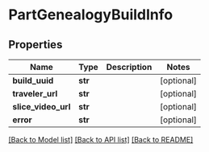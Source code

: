 # PartGenealogyBuildInfo

## Properties
Name | Type | Description | Notes
------------ | ------------- | ------------- | -------------
**build_uuid** | **str** |  | [optional] 
**traveler_url** | **str** |  | [optional] 
**slice_video_url** | **str** |  | [optional] 
**error** | **str** |  | [optional] 

[[Back to Model list]](../README.md#documentation-for-models) [[Back to API list]](../README.md#documentation-for-api-endpoints) [[Back to README]](../README.md)


